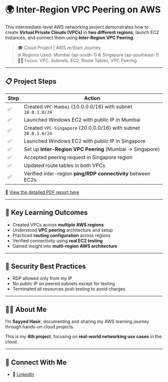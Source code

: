 # 🌍 Inter-Region VPC Peering on AWS

This intermediate-level AWS networking project demonstrates how to create **Virtual Private Clouds (VPCs)** in **two different regions**, launch EC2 instances, and connect them using **Inter-Region VPC Peering**.

> 🎓 Cloud Project | AWS re/Start Journey  
> 🌐 Regions Used: Mumbai (ap-south-1) & Singapore (ap-southeast-1)  
> 🧑‍💻 Focus: VPC, Subnets, EC2, Route Tables, VPC Peering

---

## 📋 Project Steps

| Step | Action |
|------|--------|
| ✅ | Created `VPC-Mumbai` (10.0.0.0/16) with subnet `10.0.1.0/24` |
| ✅ | Launched Windows EC2 with public IP in Mumbai |
| ✅ | Created `VPC-Singapore` (20.0.0.0/16) with subnet `20.0.1.0/24` |
| ✅ | Launched Windows EC2 with public IP in Singapore |
| ✅ | Set up **Inter-Region VPC Peering** (Mumbai → Singapore) |
| ✅ | Accepted peering request in Singapore region |
| ✅ | Updated route tables in both VPCs |
| ✅ | Verified inter-region **ping/RDP connectivity** between EC2s |

📄 [View the detailed PDF report here](Inter-Region-VPC-Peering-AWS.pdf)

---

## 🧠 Key Learning Outcomes

- Created VPCs across **multiple AWS regions**
- Understood **VPC peering** architecture and setup
- Practiced **routing configuration** across regions
- Verified connectivity using **real EC2 testing**
- Gained insight into **multi-region AWS architecture**
  
---

## 🔐 Security Best Practices

- RDP allowed only from my IP
- No public IP on peered subnets except for testing
- Terminated all resources post-testing to avoid charges

---

## 🙋‍♂️ About Me

I’m **Sayyed Hasir**, documenting and sharing my AWS learning journey through hands-on cloud projects.

This is my **4th project**, focusing on **real-world networking use cases** in the cloud.

---

## 🔗 Connect With Me

- 💼 [LinkedIn](https://www.linkedin.com/in/hasir-sayyed-b16520245?utm_source=share&utm_campaign=share_via&utm_content=profile&utm_medium=android_app) 

